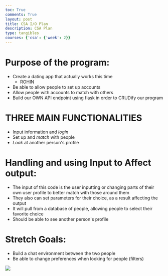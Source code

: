 ```yaml
---
toc: True
comments: True
layout: post
title: CSA I/O Plan
description: CSA Plan
type: tangibles
courses: {'csa': {'week': 2}}
---
```


# Purpose of the program: 
- Create a dating app that actually works this time
  - ROHIN
- Be able to allow people to set up accounts
- Allow people with accounts to match with others
- Build our OWN API endpoint using flask in order to CRUDify our program

# THREE MAIN FUNCTIONALITIES
- Input information and *login*
- Set up and *match* with people
- *Look* at another person's profile

# Handling and using Input to Affect output:
- The input of this code is the user inputting or changing parts of their own user profile to better match with those around them
- They also can set parameters for their choice, as a result affecting the output
- It will pull from a database of people, allowing people to select their favorite choice
- Should be able to see another person's profile


# Stretch Goals:
- Build a chat environment between the two people
- Be able to change preferences when looking for people (filters)

<img src="{{site.baseurl}}/images/dating-app.png">